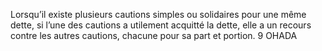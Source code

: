 Lorsqu’il existe plusieurs cautions simples ou solidaires pour une même dette, si
l’une des cautions a utilement acquitté la dette, elle a un recours contre les autres cautions,
chacune pour sa part et portion.
9
OHADA